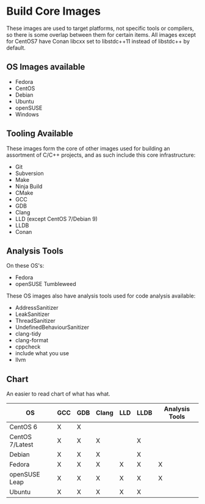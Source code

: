 # Build Core Images

These images are used to target platforms, not specific tools or compilers, so there is some overlap between them for certain items. All images except for CentOS7 have Conan libcxx set to libstdc++11 instead of libstdc++ by default.

## OS Images available

- Fedora
- CentOS
- Debian
- Ubuntu
- openSUSE
- Windows

## Tooling Available

These images form the core of other images used for building an assortment of C/C++ projects, and as such include this core infrastructure:
- Git
- Subversion
- Make
- Ninja Build
- CMake
- GCC
- GDB
- Clang
- LLD (except CentOS 7/Debian 9)
- LLDB
- Conan

## Analysis Tools

On these OS's:
- Fedora
- openSUSE Tumbleweed

These OS images also have analysis tools used for code analysis available:
- AddressSanitizer
- LeakSanitizer
- ThreadSanitizer
- UndefinedBehaviourSanitizer
- clang-tidy
- clang-format
- cppcheck
- include what you use
- llvm

## Chart

An easier to read chart of what has what.

| OS              | GCC | GDB | Clang | LLD | LLDB | Analysis Tools |
|-----------------|-----|-----|-------|-----|------|----------------|
| CentOS 6        | X   | X   |       |     |      |                |
| CentOS 7/Latest | X   | X   | X     |     | X    |                |
| Debian          | X   | X   | X     |     | X    |                |
| Fedora          | X   | X   | X     | X   | X    | X              |
| openSUSE Leap   | X   | X   | X     | X   | X    | X              |
| Ubuntu          | X   | X   | X     | X   | X    |                |